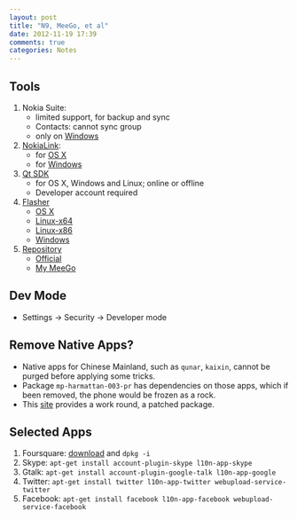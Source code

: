 ```yaml
---
layout: post
title: "N9, MeeGo, et al"
date: 2012-11-19 17:39
comments: true
categories: Notes
---
```

## Tools ##
1. Nokia Suite:
    - limited support, for backup and sync
    - Contacts: cannot sync group
    - only on [Windows](http://nds1.nokia.com/files/support/global/phones/software/Nokia_Suite_webinstaller_ALL.exe)
2. [NokiaLink](http://nokia.com/nokialink):
    - for [OS X](http://nds1.nokia.com/files/support/global/phones/software/Install_Nokia_Link.dmg)
    - for [Windows](http://nds1.nokia.com/files/support/global/phones/software/Install_Nokia_Link.exe)
3. [Qt SDK](http://www.developer.nokia.com/Develop/Qt/Tools/)
    - for OS X, Windows and Linux; online or offline
    - Developer account required
4. [Flasher](http://tablets-dev.nokia.com/maemo-dev-env-downloads.php)
    - [OS X](http://tablets-dev.nokia.com/maemo-dev-env-downloads.php?f=MacFlasher_3.12.1.dmg)
    - [Linux-x64](http://tablets-dev.nokia.com/maemo-dev-env-downloads.php?f=flasher_3.12.1_amd64.deb)
    - [Linux-x86](http://tablets-dev.nokia.com/maemo-dev-env-downloads.php?f=flasher_3.12.1_i386.deb)
    - [Windows](http://tablets-dev.nokia.com/maemo-dev-env-downloads.php?f=WinFlasher_3.12.1.exe)
5. [Repository](http://harmattan-dev.nokia.com/pool/)
    - [Official](https://downloads.maemo.nokia.com)
    - [My MeeGo](http://my-meego.com/)

## Dev Mode ##
- Settings -> Security -> Developer mode

## Remove Native Apps? ##
- Native apps for Chinese Mainland, such as `qunar`, `kaixin`, cannot be purged before applying some tricks.
- Package `mp-harmattan-003-pr` has dependencies on those apps, which if been removed, the phone would be frozen as a rock.
- This [site](https://gitorious.org/mp-harmattan-003-pr/mp-harmattan-003-pr) provides a work round, a patched package.

## Selected Apps ##
1. Foursquare: [download](http://my-meego.com/downloads/sendfile.php?DownloadID=285) and `dpkg -i`
1. Skype: `apt-get install account-plugin-skype l10n-app-skype`
1. Gtalk: `apt-get install account-plugin-google-talk l10n-app-google`
1. Twitter: `apt-get install twitter l10n-app-twitter webupload-service-twitter`
1. Facebook: `apt-get install facebook l10n-app-facebook webupload-service-facebook`
